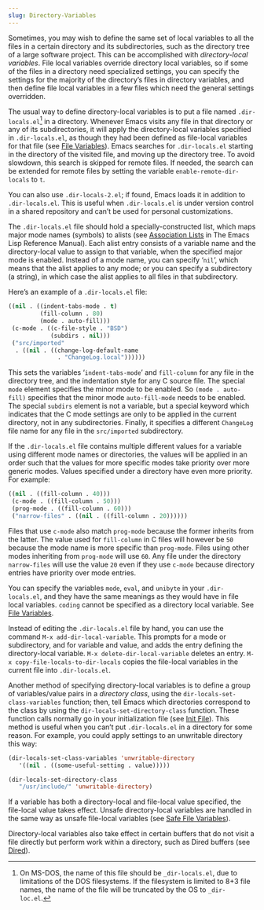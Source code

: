 ```yaml
---
slug: Directory-Variables
---
```


Sometimes, you may wish to define the same set of local variables to all the files in a certain directory and its subdirectories, such as the directory tree of a large software project. This can be accomplished with *directory-local variables*. File local variables override directory local variables, so if some of the files in a directory need specialized settings, you can specify the settings for the majority of the directory’s files in directory variables, and then define file local variables in a few files which need the general settings overridden.

The usual way to define directory-local variables is to put a file named `.dir-locals.el`[^1] in a directory. Whenever Emacs visits any file in that directory or any of its subdirectories, it will apply the directory-local variables specified in `.dir-locals.el`, as though they had been defined as file-local variables for that file (see [File Variables](File-Variables)). Emacs searches for `.dir-locals.el` starting in the directory of the visited file, and moving up the directory tree. To avoid slowdown, this search is skipped for remote files. If needed, the search can be extended for remote files by setting the variable `enable-remote-dir-locals` to `t`.

You can also use `.dir-locals-2.el`; if found, Emacs loads it in addition to `.dir-locals.el`. This is useful when `.dir-locals.el` is under version control in a shared repository and can’t be used for personal customizations.

The `.dir-locals.el` file should hold a specially-constructed list, which maps major mode names (symbols) to alists (see [Association Lists](https://www.gnu.org/software/emacs/manual/html_mono/elisp.html#Association-Lists) in The Emacs Lisp Reference Manual). Each alist entry consists of a variable name and the directory-local value to assign to that variable, when the specified major mode is enabled. Instead of a mode name, you can specify ‘`nil`’, which means that the alist applies to any mode; or you can specify a subdirectory (a string), in which case the alist applies to all files in that subdirectory.

Here’s an example of a `.dir-locals.el` file:

```lisp
((nil . ((indent-tabs-mode . t)
         (fill-column . 80)
         (mode . auto-fill)))
 (c-mode . ((c-file-style . "BSD")
            (subdirs . nil)))
 ("src/imported"
  . ((nil . ((change-log-default-name
              . "ChangeLog.local"))))))
```

This sets the variables ‘`indent-tabs-mode`’ and `fill-column` for any file in the directory tree, and the indentation style for any C source file. The special `mode` element specifies the minor mode to be enabled. So `(mode . auto-fill)` specifies that the minor mode `auto-fill-mode` needs to be enabled. The special `subdirs` element is not a variable, but a special keyword which indicates that the C mode settings are only to be applied in the current directory, not in any subdirectories. Finally, it specifies a different `ChangeLog` file name for any file in the `src/imported` subdirectory.

If the `.dir-locals.el` file contains multiple different values for a variable using different mode names or directories, the values will be applied in an order such that the values for more specific modes take priority over more generic modes. Values specified under a directory have even more priority. For example:

```lisp
((nil . ((fill-column . 40)))
 (c-mode . ((fill-column . 50)))
 (prog-mode . ((fill-column . 60)))
 ("narrow-files" . ((nil . ((fill-column . 20))))))
```

Files that use `c-mode` also match `prog-mode` because the former inherits from the latter. The value used for `fill-column` in C files will however be `50` because the mode name is more specific than `prog-mode`. Files using other modes inheriting from `prog-mode` will use `60`. Any file under the directory `narrow-files` will use the value `20` even if they use `c-mode` because directory entries have priority over mode entries.

You can specify the variables `mode`, `eval`, and `unibyte` in your `.dir-locals.el`, and they have the same meanings as they would have in file local variables. `coding` cannot be specified as a directory local variable. See [File Variables](File-Variables).

Instead of editing the `.dir-locals.el` file by hand, you can use the command `M-x add-dir-local-variable`. This prompts for a mode or subdirectory, and for variable and value, and adds the entry defining the directory-local variable. `M-x delete-dir-local-variable` deletes an entry. `M-x copy-file-locals-to-dir-locals` copies the file-local variables in the current file into `.dir-locals.el`.

Another method of specifying directory-local variables is to define a group of variables/value pairs in a *directory class*, using the `dir-locals-set-class-variables` function; then, tell Emacs which directories correspond to the class by using the `dir-locals-set-directory-class` function. These function calls normally go in your initialization file (see [Init File](Init-File)). This method is useful when you can’t put `.dir-locals.el` in a directory for some reason. For example, you could apply settings to an unwritable directory this way:

```lisp
(dir-locals-set-class-variables 'unwritable-directory
   '((nil . ((some-useful-setting . value)))))

(dir-locals-set-directory-class
   "/usr/include/" 'unwritable-directory)
```

If a variable has both a directory-local and file-local value specified, the file-local value takes effect. Unsafe directory-local variables are handled in the same way as unsafe file-local variables (see [Safe File Variables](Safe-File-Variables)).

Directory-local variables also take effect in certain buffers that do not visit a file directly but perform work within a directory, such as Dired buffers (see [Dired](Dired)).

[^1]: On MS-DOS, the name of this file should be `_dir-locals.el`, due to limitations of the DOS filesystems. If the filesystem is limited to 8+3 file names, the name of the file will be truncated by the OS to `_dir-loc.el`.
